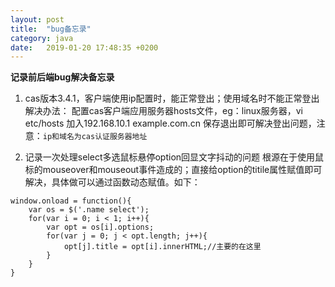 ```yaml
---
layout: post
title:  "bug备忘录"
category: java
date:   2019-01-20 17:48:35 +0200
---
```

**记录前后端bug解决备忘录**

1. cas版本3.4.1，客户端使用ip配置时，能正常登出；使用域名时不能正常登出
    解决办法： 配置cas客户端应用服务器hosts文件，eg：linux服务器，vi etc/hosts 加入192.168.10.1 example.com.cn 保存退出即可解决登出问题，注意：`ip和域名为cas认证服务器地址`

2. 记录一次处理select多选鼠标悬停option回显文字抖动的问题
    根源在于使用鼠标的mouseover和mouseout事件造成的；直接给option的titile属性赋值即可解决，具体做可以通过函数动态赋值。如下：

```
window.onload = function(){
    var os = $('.name select');
    for(var i = 0; i < 1; i++){
        var opt = os[i].options;
        for(var j = 0; j < opt.length; j++){
            opt[j].title = opt[i].innerHTML;//主要的在这里
        }
    }
}
```